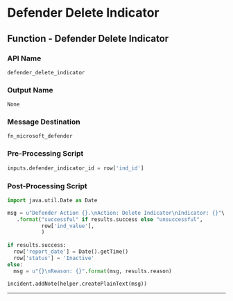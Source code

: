 <!--
    DO NOT MANUALLY EDIT THIS FILE
    THIS FILE IS AUTOMATICALLY GENERATED WITH resilient-circuits codegen
-->

# Defender Delete Indicator

## Function - Defender Delete Indicator

### API Name
`defender_delete_indicator`

### Output Name
`None`

### Message Destination
`fn_microsoft_defender`

### Pre-Processing Script
```python
inputs.defender_indicator_id = row['ind_id']
```

### Post-Processing Script
```python
import java.util.Date as Date

msg = u"Defender Action {}.\nAction: Delete Indicator\nIndicator: {}"\
   .format("successful" if results.success else "unsuccessful",
           row['ind_value'],
           )
           
if results.success:
  row['report_date'] = Date().getTime()
  row['status'] = 'Inactive'
else:
  msg = u"{}\nReason: {}".format(msg, results.reason)

incident.addNote(helper.createPlainText(msg))

```

---

